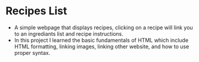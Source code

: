 # Recipes List 

- A simple webpage that displays recipes, clicking on a recipe will link you to an ingrediants list and recipe instructions.
- In this project I learned the basic fundamentals of HTML which include HTML formatting, linking images, linking other website, and how to use proper syntax.
